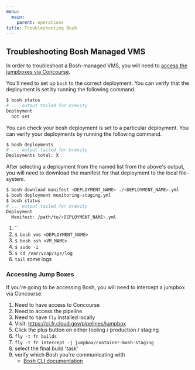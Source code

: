 ```yaml
---
menu:
  main:
    parent: operations
title: Troubleshooting Bosh
---
```


## Troubleshooting Bosh Managed VMS

In order to troubleshoot a Bosh-managed VMS, you will need to [access the
jumpboxes via Concourse](#accessing-jump-boxes).

You'll need to set up `bosh` to the correct deployment. You can verify that the
deployment is set by running the following command.

```sh
$ bosh status
# ... output tailed for brevity
Deployment
  not set
```

You can check your bosh deployment is set to a particular deployment. You can
verify your deployments by running the following command.

```sh
$ bosh deployments
# ... output tailed for brevity
Deployments total: X
```

After selecting a deployment from the named list from the above's output, you
will need to download the manifest for that deployment to the local file-system.

```sh
$ bosh download manifest <DEPLOYMENT_NAME> ./<DEPLOYMENT_NAME>.yml
$ bosh deployment monitoring-staging.yml
$ bosh status
# ... output tailed for brevity
Deployment
  Manifest: /path/to/<DEPLOYMENT_NAME>.yml
```

1. ``
1. `$ bosh vms <DEPLOYMENT_NAME>`
1. `$ bosh ssh <VM_NAME>`
1. `$ sudo -i`
1. `$ cd /var/vcap/sys/log`
1. `tail` some logs

### Accessing Jump Boxes

If you're going to be accessing Bosh, you will need to intercept a jumpbox via Concourse.

1. Need to have access to Concourse
1. Need to access the pipeline
1. Need to have `fly` installed locally
1. Visit: https://ci.fr.cloud.gov/pipelines/jumpbox
1. Click the plus button on either tooling / production / staging
1. `fly -t fr builds`
1. `fly -t fr intercept -j jumpbox/container-bosh-staging`
1. select the final build 'task'
1. verify which Bosh you're communicating with
    - [Bosh CLI documentation](https://bosh.io/docs)

